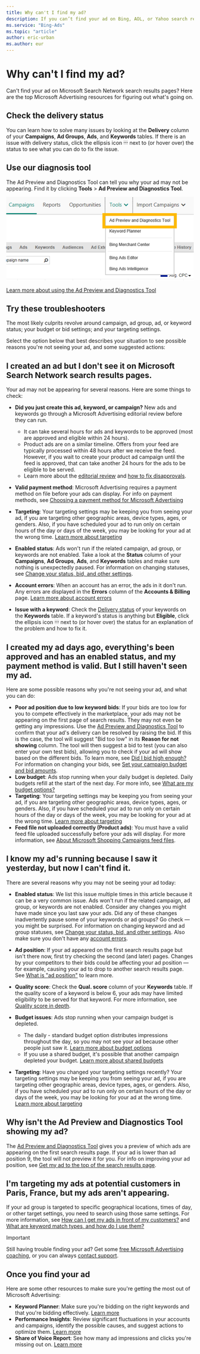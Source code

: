 ```yaml
---
title: Why can't I find my ad?
description: If you can’t find your ad on Bing, AOL, or Yahoo search results pages, here are some possible reasons and some things you can do to fix it.
ms.service: "Bing-Ads"
ms.topic: "article"
author: eric-urban
ms.author: eur
---
```


# Why can't I find my ad?

Can't find your ad on Microsoft Search Network search results pages? Here are the top Microsoft Advertising resources for figuring out what's going on.

## Check the delivery status

You can learn how to solve many issues by looking at the **Delivery** column of your **Campaigns**, **Ad Groups**, **Ads**, and **Keywords** tables. If there is an issue with delivery status, click the ellipsis icon ![More information icon](../images/BA_ScreenCap_DeliveryDetails.png) next to (or hover over) the status to see what you can do to fix the issue.

## Use our diagnosis tool

The Ad Preview and Diagnostics Tool can tell you why your ad may not be appearing. Find it by clicking **Tools**&nbsp;&gt;&nbsp;**Ad Preview and Diagnostics Tool**.

![Ad Preview and Diagnostics Tool](../images/BA_ScreenCap_AdPrevTool.png)

 
[Learn more about using the Ad Preview and Diagnostics Tool](./hlp_BA_PROC_UsingAdPreviewTool.md)

## Try these troubleshooters

The most likely culprits revolve around campaign, ad group, ad, or keyword status; your budget or bid settings; and your targeting settings.

Select the option below that best describes your situation to see possible reasons you're not seeing your ad, and some suggested actions:

## I created an ad but I don't see it on Microsoft Search Network search results pages.
Your ad may not be appearing for several reasons. Here are some things to check:

- **Did you just create this ad, keyword, or campaign?** New ads and keywords go through a Microsoft Advertising editorial review before they can run.
  - It can take several hours for ads and keywords to be approved (most are approved and eligible within 24 hours).
  - Product ads are on a similar timeline. Offers from your feed are typically processed within 48 hours after we receive the feed. However, if you wait to create your product ad campaign until the feed is approved, that can take another 24 hours for the ads to be eligible to be served.
  - Learn more about the [editorial review](./hlp_BA_CONC_EditProcess.md) and [how to fix disapprovals](./hlp_BA_CONC_EditorialDisapprovalReasons.md).

- **Valid payment method**: Microsoft Advertising requires a payment method on file before your ads can display. For info on payment methods, see [Choosing a payment method for Microsoft Advertising](./hlp_BA_CONC_PaymentMethodsV2.md)
- **Targeting**: Your targeting settings may be keeping you from seeing your ad, if you are targeting other geographic areas, device types, ages, or genders. Also, if you have scheduled your ad to run only on certain hours of the day or days of the week, you may be looking for your ad at the wrong time. [Learn more about targeting](./hlp_BA_CONC_Targeting.md)
- **Enabled status**: Ads won't run if the related campaign, ad group, or keywords are not enabled. Take a look at the **Status** column of your **Campaigns**, **Ad Groups**, **Ads**, and **Keywords** tables and make sure nothing is unexpectedly paused. For information on changing statuses, see [Change your status, bid, and other settings](./hlp_BA_PROC_ChgSettings.md).
- **Account errors**: When an account has an error, the ads in it don't run. Any errors are displayed in the **Errors** column of the **Accounts &amp; Billing** page. [Learn more about account errors](./hlp_BA_CONC_AccountErrors.md)
- **Issue with a keyword**: Check the [Delivery status](./hlp_BA_CONC_EditorialStatus.md) of your keywords on the **Keywords** table. If a keyword's status is anything but **Eligible**, click the ellipsis icon ![More information icon](../images/BA_ScreenCap_DeliveryDetails.png) next to (or hover over) the status for an explanation of the problem and how to fix it.

## I created my ad days ago, everything's been approved and has an enabled status, and my payment method is valid. But I still haven't seen my ad.
Here are some possible reasons why you're not seeing your ad, and what you can do:

- **Poor ad position due to low keyword bids**: If your bids are too low for you to compete effectively in the marketplace, your ads may not be appearing on the first page of search results. They may not even be getting any impressions. Use the [Ad Preview and Diagnostics Tool](./hlp_BA_PROC_UsingAdPreviewTool.md) to confirm that your ad's delivery can be resolved by raising the bid. If this is the case, the tool will suggest "Bid too low" in its **Reason for not showing** column.            The tool will then suggest a bid to test (you can also enter your own test bids), allowing you to check if your ad will show based on the different bids. To learn more, see [Did I bid high enough?](./hlp_BA_CONC_BiddingStrategy.md) For information on changing your bids, see [Set your campaign budget and bid amounts](./hlp_BA_CONC_NewAd_SetCampaignBudgetAndBidAmounts.md).
- **Low budget**: Ads stop running when your daily budget is depleted. Daily budgets refill at the start of the next day. For more info, see [What are my budget options?](./hlp_BA_CONC_AboutBudgetType.md)
- **Targeting**: Your targeting settings may be keeping you from seeing your ad, if you are targeting other geographic areas, device types, ages, or genders. Also, if you have scheduled your ad to run only on certain hours of the day or days of the week, you may be looking for your ad at the wrong time. [Learn more about targeting](./hlp_BA_CONC_Targeting.md)
- **Feed file not uploaded correctly (Product ads)**: You must have a valid feed file uploaded successfully before your ads will display. For more information, see [About Microsoft Shopping Campaigns feed files](./hlp_BA_CONC_BMCWhatIsCatalog.md).

## I know my ad's running because I saw it yesterday, but now I can't find it.
There are several reasons why you may not be seeing your ad today:

- **Enabled status**: We list this issue multiple times in this article because it can be a very common issue. Ads won't run if the related campaign, ad group, or keywords are not enabled. Consider any changes you might have made since you last saw your ads. Did any of these changes inadvertently pause some of your keywords or ad groups? Go check — you might be surprised. For information on changing keyword and ad group statuses, see [Change your status, bid, and other settings](./hlp_BA_PROC_ChgSettings.md). Also make sure you don't have any [account errors](./hlp_BA_CONC_AccountErrors.md).
- **Ad position**: If your ad appeared on the first search results page but isn't there now, first try checking the second (and later) pages. Changes by your competitors to their bids could be affecting your ad position — for example, causing your ad to drop to another search results page. See [What is "ad position"](./hlp_BA_CONC_WhatIsAdPosition.md) to learn more.
- **Quality score**: Check the **Qual. score** column of your **Keywords** table. If the quality score of a keyword is below 6, your ads may have limited eligibility to be served for that keyword. For more information, see [Quality score in depth](./hlp_BA_CONC_AboutQualityScore.md).
- **Budget issues**: Ads stop running when your campaign budget is depleted.
  - The daily - standard budget option distributes impressions throughout the day, so you may not see your ad because other people just saw it. [Learn more about budget options](./hlp_BA_CONC_AboutBudgetType.md)
  - If you use a shared budget, it's possible that another campaign depleted your budget. [Learn more about shared budgets](./hlp_BA_CONC_SharedBudgets.md)

- **Targeting**: Have you changed your targeting settings recently? Your targeting settings may be keeping you from seeing your ad, if you are targeting other geographic areas, device types, ages, or genders. Also, if you have scheduled your ad to run only on certain hours of the day or days of the week, you may be looking for your ad at the wrong time. [Learn more about targeting](./hlp_BA_CONC_Targeting.md)

## Why isn't the Ad Preview and Diagnostics Tool showing my ad?
The [Ad Preview and Diagnostics Tool](./hlp_BA_PROC_UsingAdPreviewTool.md) gives you a preview of which ads are appearing on the first search results page. If your ad is lower than ad position 9, the tool will not preview it for you. For info on improving your ad position, see [Get my ad to the top of the search results page](./hlp_BA_CONC_ImproveAdPosition.md).
## I'm targeting my ads at potential customers in Paris, France, but my ads aren't appearing.
If your ad group is targeted to specific geographical locations, times of day, or other target settings, you need to search using those same settings. For more information, see [How can I get my ads in front of my customers?](./hlp_BA_CONC_Targeting.md) and [What are keyword match types, and how do I use them?](./hlp_BA_CONC_MatchOptions.md)

> [!IMPORTANT]
> Still having trouble finding your ad? Get some [free Microsoft Advertising coaching](https://go.microsoft.com/fwlink?LinkId=398320), or you can always [contact support](https://go.microsoft.com/fwlink?LinkId=398371).

## Once you find your ad

Here are some other resources to make sure you're getting the most out of Microsoft Advertising:

- **Keyword Planner**: Make sure you're bidding on the right keywords and that you're bidding effectively. [Learn more](./hlp_BA_CONC_KeywordPlannerIntro.md)
- **Performance Insights**: Review significant fluctuations in your accounts and campaigns, identify the possible causes, and suggest actions to optimize them.  [Learn more](./hlp_BA_CONC_PerformanceInsights.md)
- **Share of Voice Report**: See how many ad impressions and clicks you're missing out on. [Learn more](./hlp_BA_CONC_ImprShareReports.md)



